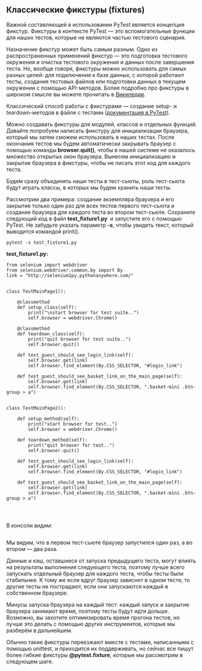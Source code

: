 <h2>Классические фикстуры (fixtures)</h2>

<p>Важной составляющей в использовании PyTest является концепция фикстур. Фикстуры в контексте PyTest&nbsp;— это вспомогательные функции для наших тестов, которые не являются частью тестового сценария.</p>

<p>Назначение фикстур может быть самым разным. Одно из распространенных применений фикстур — это&nbsp;подготовка тестового окружения и&nbsp;очистка тестового окружения и данных после завершения теста. Но, вообще говоря,&nbsp;фикстуры&nbsp;можно использовать для самых разных целей:&nbsp;для подключения к базе&nbsp;данных,&nbsp;с которой работают тесты, создания тестовых файлов&nbsp;или подготовки данных в текущем окружении с помощью API-методов. Более подробно про фикстуры в широком смысле вы можете прочитать в <a href="https://en.wikipedia.org/wiki/Test_fixture#Software" rel="nofollow noopener noreferrer" target="_blank">Википедии</a>.</p>

<p>Классический способ работы с фикстурами — создание setup- и teardown-методов в файле с тестами (<a href="https://docs.pytest.org/en/latest/how-to/xunit_setup.html?highlight=teardown" rel="nofollow noopener noreferrer" target="_blank">документация в PyTest</a>).</p>

<p>Можно создавать фикстуры для модулей, классов и отдельных функций. Давайте попробуем написать фикстуру для инициализации браузера, который мы затем сможем использовать в наших тестах. После окончания тестов мы будем автоматически закрывать браузер с помощью команды<strong> browser.quit()</strong>, чтобы в нашей системе не оказалось множество открытых окон браузера. Вынесем инициализацию и закрытие браузера&nbsp;в фикстуры, чтобы не писать этот код для каждого теста.</p>

<p>Будем сразу объединять наши тесты в тест-сьюты, роль тест-сьюта будут играть классы, в которых мы будем хранить наши тесты.</p>

<p>Рассмотрим два примера: создание экземпляра браузера и его закрытие только один раз для всех тестов первого тест-сьюта&nbsp;и создание браузера для каждого теста во втором тест-сьюте. Сохраните следующий код в файл<strong> test_fixture1.py </strong>&nbsp;и запустите его с помощью PyTest. Не забудьте указать параметр <strong>-s</strong>, чтобы увидеть текст, который выводится командой print().</p>

<pre><code class="language-python hljs">pytest -s test_fixture1.py</code></pre>

<p><strong>test_fixture1.py:</strong></p>

<pre><code class="language-python hljs"><span class="hljs-keyword">from</span> selenium <span class="hljs-keyword">import</span> webdriver
<span class="hljs-keyword">from</span> selenium.webdriver.common.by <span class="hljs-keyword">import</span> By
link = <span class="hljs-string">"http://selenium1py.pythonanywhere.com/"</span>


<span class="hljs-class"><span class="hljs-keyword">class</span> <span class="hljs-title">TestMainPage1</span><span class="hljs-params">()</span>:</span>

<span class="hljs-meta">    @classmethod</span>
    <span class="hljs-function"><span class="hljs-keyword">def</span> <span class="hljs-title">setup_class</span><span class="hljs-params">(self)</span>:</span>
        print(<span class="hljs-string">"\nstart browser for test suite.."</span>)
        self.browser = webdriver.Chrome()

<span class="hljs-meta">    @classmethod</span>
    <span class="hljs-function"><span class="hljs-keyword">def</span> <span class="hljs-title">teardown_class</span><span class="hljs-params">(self)</span>:</span>
        print(<span class="hljs-string">"quit browser for test suite.."</span>)
        self.browser.quit()

    <span class="hljs-function"><span class="hljs-keyword">def</span> <span class="hljs-title">test_guest_should_see_login_link</span><span class="hljs-params">(self)</span>:</span>
        self.browser.get(link)
        self.browser.find_element(By.CSS_SELECTOR, <span class="hljs-string">"#login_link"</span>)

    <span class="hljs-function"><span class="hljs-keyword">def</span> <span class="hljs-title">test_guest_should_see_basket_link_on_the_main_page</span><span class="hljs-params">(self)</span>:</span>
        self.browser.get(link)
        self.browser.find_element(By.CSS_SELECTOR, <span class="hljs-string">".basket-mini .btn-group &gt; a"</span>)


<span class="hljs-class"><span class="hljs-keyword">class</span> <span class="hljs-title">TestMainPage2</span><span class="hljs-params">()</span>:</span>

    <span class="hljs-function"><span class="hljs-keyword">def</span> <span class="hljs-title">setup_method</span><span class="hljs-params">(self)</span>:</span>
        print(<span class="hljs-string">"start browser for test.."</span>)
        self.browser = webdriver.Chrome()

    <span class="hljs-function"><span class="hljs-keyword">def</span> <span class="hljs-title">teardown_method</span><span class="hljs-params">(self)</span>:</span>
        print(<span class="hljs-string">"quit browser for test.."</span>)
        self.browser.quit()

    <span class="hljs-function"><span class="hljs-keyword">def</span> <span class="hljs-title">test_guest_should_see_login_link</span><span class="hljs-params">(self)</span>:</span>
        self.browser.get(link)
        self.browser.find_element(By.CSS_SELECTOR, <span class="hljs-string">"#login_link"</span>)

    <span class="hljs-function"><span class="hljs-keyword">def</span> <span class="hljs-title">test_guest_should_see_basket_link_on_the_main_page</span><span class="hljs-params">(self)</span>:</span>
        self.browser.get(link)
        self.browser.find_element(By.CSS_SELECTOR, <span class="hljs-string">".basket-mini .btn-group &gt; a"</span>)



</code></pre>

<p>В консоли видим:&nbsp;&nbsp;</p>

<p><img alt="" src="https://ucarecdn.com/e4d862f8-8d75-4a59-9387-f967790f8d09/"></p>

<p>Мы видим, что в первом тест-сьюте браузер запустился один раз, а во втором — два раза.</p>

<p>Данные и кэш, оставшиеся от запуска предыдущего теста, могут влиять на результаты выполнения следующего теста, поэтому лучше всего запускать отдельный браузер для каждого теста, чтобы тесты были стабильнее. К тому же если вдруг браузер зависнет в одном тесте, то другие тесты не пострадают, если они запускаются каждый в собственном браузере.</p>

<p>Минусы запуска браузера на каждый тест: каждый&nbsp;запуск и закрытие браузера занимают время, поэтому тесты будут идти дольше. Возможно, вы захотите оптимизировать время прогона тестов, но лучше это делать с помощью других инструментов, которые мы разберём в дальнейшем.</p>

<p>Обычно такие фикстуры переезжают вместе с тестами, написанными с помощью&nbsp;unittest, и приходится их поддерживать,&nbsp;но сейчас&nbsp;все пишут более гибкие&nbsp;фикстуры&nbsp;<strong>@pytest.fixture</strong>, которые мы рассмотрим в следующем шаге.&nbsp;</p>